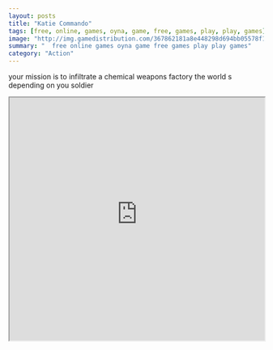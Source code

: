 ```yaml
---
layout: posts
title: "Katie Commando"
tags: [free, online, games, oyna, game, free, games, play, play, games]
image: "http://img.gamedistribution.com/367862181a8e448298d694bb05578f1d.jpg"
summary: "  free online games oyna game free games play play games"
category: "Action"
---
```


your mission is to infiltrate a chemical weapons factory the world s depending on you soldier

<iframe width="100%" height="480px;" src="http://flash.gamedistribution.com?game=367862181a8e448298d694bb05578f1d"></iframe>